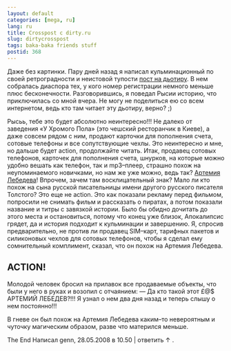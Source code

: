 ```yaml
---
layout: default
categories: [mega, ru]
lang: ru
title: Crosspost c dirty.ru
slug: dirtycrosspost
tags: baka-baka friends stuff 
postid: 368
---
```

Даже без картинки. Пару дней назад я написал кульминационный по своей ретроградности и неистовой тупости <a href="http://dirty.ru/comments/233538">пост на дьотиру</a>. В нем собралась диаспора тех, у кого номер регистрации немного меньше плюс бесконечности. Разговорившись, я поведал Рысии историю, что приключилась со мной вчера. Не могу не поделиться ею со всем интернетом, ведь кто там читает эту дьотиру, верно? ;)
<!--more-->
Рысьь, тебе это будет абсолютно неинтересно!!! Не далеко от заведения «У Хромого Пола» (это чешский ресторанчик в Киеве), а даже совсем рядом с ним, продают карточки для пополнения счета, сотовые телефоны и все сопутствующие чехлы. Это неинтересно и мне, но дальше будет action, продолжайте читать. Итак, продавец сотовых телефонов, карточек для пополнения счета, шнурков, на которые можно удобно вешать как телефон, так и mp3–плеер, страшно похож на неупоминаемого новичками, но нам же уже можно, ведь так? <a href="http://artlebedev.ru/">Артемия Лебедева</a>! Впрочем, зачем там восклицательный знак? Мало ли кто похож на сына русской писательницы имени другого русского писателя Толстого? Это еще не action. Это как показали рекламу перед фильмом, попросили не снимать фильм и рассказать о пиратах, а потом показали название и титры с завязкой истории. Было бы обидно дочитать до этого места и остановиться, потому что конец уже близок, Апокалипсис грядет, да и история подходит к кульминации и завершению. Я, спросив предварительно, не против ли продавец SIM–карт, тарифных пакетов и силиконовых чехлов для сотовых телефонов, чтобы я сделал ему сомнительный комплимент, сказал, что он похож на Артемия Лебедева.



## ACTION!

Молодой человек бросил на прилавок все продаваемые объекты, что были у него в руках и возопил с отчаянием:
— Да кто такой этот £@$ АРТЕМИЙ ЛЕБЕДЕВ?!!! Я узнал о нем два дня назад и теперь слышу о нем постоянно!!!

В гневе он был похож на Артемия Лебедева каким–то невероятным и чуточку магическим образом, разве что матерился меньше.

The End
Написал genn, 28.05.2008 в 10.50 | ответить ↑ .
